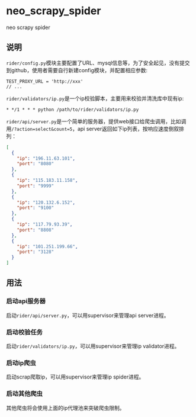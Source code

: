 # neo_scrapy_spider

neo scrapy spider

## 说明

`rider/config.py`模块主要配置了URL、mysql信息等，为了安全起见，没有提交到github，使用者需要自行新建config模块，并配置相应参数:

```text
TEST_PROXY_URL = 'http://xxx'
// ...
```

`rider/validators/ip.py`是一个ip校验脚本，主要用来校验并清洗库中现有ip:

```text
* */1 * * * python /path/to/rider/validators/ip.py
```

`rider/api/server.py`是一个简单的服务器，提供web接口给爬虫调用，比如调用`/?action=select&count=5`，api
server返回如下ip列表，按响应速度倒叙排列：

```json
[
  {
    "ip": "196.11.63.101",
    "port": "8080"
  },
  {
    "ip": "115.183.11.158",
    "port": "9999"
  },
  {
    "ip": "120.132.6.152",
    "port": "9100"
  },
  {
    "ip": "117.79.93.39",
    "port": "8808"
  },
  {
    "ip": "101.251.199.66",
    "port": "3128"
  }
]
```

## 用法

### 启动api服务器

启动`rider/api/server.py`，可以用supervisor来管理api server进程。

### 启动校验任务

启动`rider/validators/ip.py`，可以用supervisor来管理ip validator进程。

### 启动ip爬虫

启动scrap爬取ip，可以用supervisor来管理ip spider进程。

### 启动其他爬虫

其他爬虫将会使用上面的ip代理池来突破爬虫限制。
